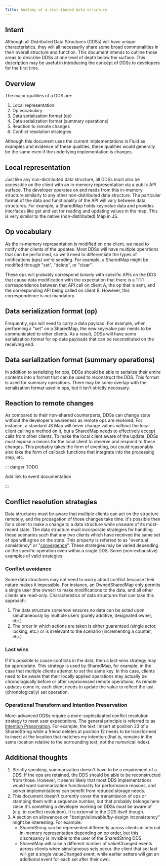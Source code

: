 ```yaml
---
Title: Anatomy of a distributed data structure
---
```


## Intent

Although all Distributed Data Structures (DDSs) will have unique characteristics, they will all necessarily share some
broad commonalities in their overall structure and function. This document intends to outline those areas to describe
DDSs at one level of depth below the surface. This description may be useful in introducing the concept of DDSs to
developers for the first time.

## Overview

The major qualities of a DDS are:

1. Local representation
1. Op vocabulary
1. Data serialization format (op)
1. Data serialization format (summary operations)
1. Reaction to remote changes
1. Conflict resolution strategies

Although this document uses the current implementations in Fluid as examples and evidence of these qualities, these
qualities would generally be the same even if the underlying implementation is changes.

## Local representation

Just like any non-distributed data structure, all DDSs must also be accessible on the client with an in-memory
representation via a public API surface. The developer operates on and reads from this in-memory structure similarly to
any other non-distributed data structure. The particular format of the data and functionality of the API will vary
between data structures. For example, a SharedMap holds key:value data and provides interfaces like get and set for
reading and updating values in the map. This is very similar to the native (non-distributed) Map in JS.

## Op vocabulary

As the in-memory representation is modified on one client, we need to notify other clients of the updates. Most DDSs
will have multiple operations that can be performed, so we'll need to differentiate the types of notifications (ops)
we're sending. For example, a SharedMap might be modified through "set", "delete", or "clear".

These ops will probably correspond loosely with specific APIs on the DDS that cause data modification with the
expectation that there is a 1:1:1 correspondence between that API call on client A, the op that is sent, and the
corresponding API being called on client B. However, this correspondence is not mandatory.

## Data serialization format (op)

Frequently, ops will need to carry a data payload. For example, when performing a "set" on a SharedMap, the new
key:value pair needs to be communicated to other clients. As a result, DDSs will have some serialization format for op
data payloads that can be reconstituted on the receiving end.

## Data serialization format (summary operations)

In addition to serializing for ops, DDSs should be able to serialize their entire contents into a format that can be
used to reconstruct the DDS. This format is used for summary operations. There may be some overlap with the
serialization format used in ops, but it isn't strictly necessary.

## Reaction to remote changes

As compared to their non-shared counterparts, DDSs can change state without the developer's awareness as remote ops are
received. For instance, a standard JS Map will never change values without the local client calling a method on it, but
a SharedMap needs to effectively accept calls from other clients. To make the local client aware of the update, DDSs
must expose a means for the local client to observe and respond to these changes. This probably takes the form of
eventing, but could reasonably also take the form of callback functions that integrate into the processing step, etc.

::: danger TODO

Add link to event documentation

:::

## Conflict resolution strategies

Data structures must be aware that multiple clients can act on the structure remotely, and the propagation of those
changes take time. It's possible then for a client to make a change to a data structure while unaware of its most-recent
state. The data structure must incorporate strategies for handling these scenarios such that any two clients which have
received the same set of ops will agree on the state. This property is referred to as "eventual consistency" or
"[convergence](https://en.wikipedia.org/wiki/Operational_transformation#The_CC_model)". These strategies may be varied
depending on the specific operation even within a single DDS. Some (non-exhaustive) examples of valid strategies:

### Conflict avoidance

Some data structures may not need to worry about conflict because their nature makes it impossible. For instance, an
OwnedSharedMap only permits a single user (the owner) to make modifications to the data, and all other clients are
read-only. Characteristics of data structures that can take this approach:

1. The data structure somehow ensures no data can be acted upon simultaneously by multiple users (purely additive,
   designated owner, etc.)
1. The order in which actions are taken is either guaranteed (single actor, locking, etc.) or is irrelevant to the
   scenario (incrementing a counter, etc.)

### Last wins

If it's possible to cause conflicts in the data, then a last-wins strategy may be appropriate. This strategy is used by
SharedMap, for example, in the case that multiple clients attempt to set the same key. In this case, clients need to be
aware that their locally applied operations may actually be chronologically before or after unprocessed remote
operations. As remote updates come in, each client needs to update the value to reflect the last (chronologically) set
operation.

### Operational Transform and Intention Preservation

More-advanced DDSs require a more-sophisticated conflict resolution strategy to meet user expectations. The general
principle is referred to as [Intention
Preservation](https://en.wikipedia.org/wiki/Operational_transformation#The_CCI_model). For example, the text I insert at
position 23 of a SharedString while a friend deletes at position 12 needs to be transformed to insert at the location
that matches my intention (that is, remains in the same location relative to the surrounding text, not the numerical
index).

## Additional thoughts

1. Strictly speaking, summarization doesn't have to be a requirement of a DDS. If the ops are retained, the DDS should
   be able to be reconstructed from those. However, it seems likely that most DDS implementations would want
   summarization functionality for performance reasons, and server implementations can benefit from reduced storage
   needs.
2. This document doesn't currently cover the transmission of ops or stamping them with a sequence number, but that
   probably belongs here since it's something a developer working on DDSs must be aware of (e.g. in conflict
   resolution). It is external to the DDS itself though.
3. A section on allowances on "benign/allowable/by-design inconsistency" might be interesting. For example:
   - SharedString can be represented differently across clients in internal in-memory representation depending on op
     order, but this discrepancy is invisible to the user of the SharedString DDS.
   - SharedMap will raise a different number of valueChanged events across clients when simultaneous sets occur. the
     client that set last will get a single valueChanged event, while earlier setters will get an additional event for
     each set after their own.

